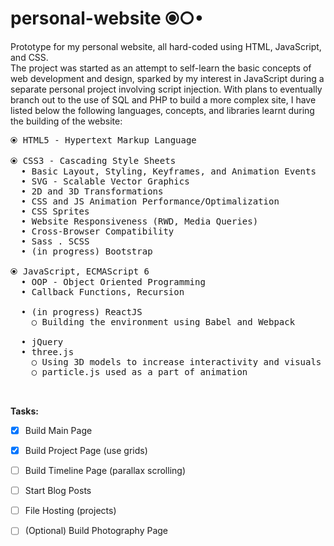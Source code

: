 ﻿# personal-website ⦿○•
Prototype for my personal website, all hard-coded using HTML, JavaScript, and CSS.\
The project was started as an attempt to self-learn the basic concepts of web development and design, sparked by my interest in JavaScript during a separate personal project involving script injection. With plans to eventually branch out to the use of SQL and PHP to build a more complex site, I have listed below the following languages, concepts, and libraries learnt during the building of the website:

<pre>
⦿ HTML5 - Hypertext Markup Language

⦿ CSS3 - Cascading Style Sheets
  • Basic Layout, Styling, Keyframes, and Animation Events
  • SVG - Scalable Vector Graphics
  • 2D and 3D Transformations
  • CSS and JS Animation Performance/Optimalization
  • CSS Sprites
  • Website Responsiveness (RWD, Media Queries)
  • Cross-Browser Compatibility
  • Sass . SCSS
  • (in progress) Bootstrap
  
⦿ JavaScript, ECMAScript 6
  • OOP - Object Oriented Programming
  • Callback Functions, Recursion

  • (in progress) ReactJS
    ○ Building the environment using Babel and Webpack

  • jQuery
  • three.js
    ○ Using 3D models to increase interactivity and visuals
    ○ particle.js used as a part of animation
  
  
</pre>
**Tasks:**
- [x] Build Main Page
- [x] Build Project Page (use grids)
- [ ] Build Timeline Page (parallax scrolling)
- [ ] Start Blog Posts
- [ ] File Hosting (projects)
- [ ] \(Optional) Build Photography Page

